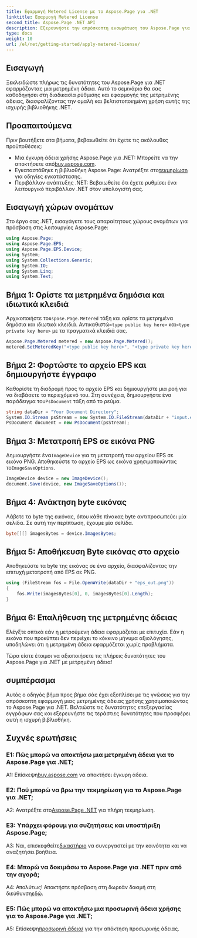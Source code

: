 ```yaml
---
title: Εφαρμογή Metered License με το Aspose.Page για .NET
linktitle: Εφαρμογή Metered License
second_title: Aspose.Page .NET API
description: Εξερευνήστε την απρόσκοπτη ενσωμάτωση του Aspose.Page για .NET με αυτόν τον αναλυτικό οδηγό για την εφαρμογή μιας μετρημένης άδειας χρήσης. Βελτιστοποιήστε την επεξεργασία εγγράφων χωρίς κόπο.
type: docs
weight: 10
url: /el/net/getting-started/apply-metered-license/
---
```

## Εισαγωγή

Ξεκλειδώστε πλήρως τις δυνατότητες του Aspose.Page για .NET εφαρμόζοντας μια μετρημένη άδεια. Αυτό το σεμινάριο θα σας καθοδηγήσει στη διαδικασία ρύθμισης και εφαρμογής της μετρημένης άδειας, διασφαλίζοντας την ομαλή και βελτιστοποιημένη χρήση αυτής της ισχυρής βιβλιοθήκης .NET.

## Προαπαιτούμενα

Πριν βουτήξετε στα βήματα, βεβαιωθείτε ότι έχετε τις ακόλουθες προϋποθέσεις:

-  Μια έγκυρη άδεια χρήσης Aspose.Page για .NET: Μπορείτε να την αποκτήσετε από[buy.aspose.com](https://purchase.aspose.com/buy).
-  Εγκαταστάθηκε η βιβλιοθήκη Aspose.Page: Ανατρέξτε στο[τεκμηρίωση](https://reference.aspose.com/page/net/) για οδηγίες εγκατάστασης.
- Περιβάλλον ανάπτυξης .NET: Βεβαιωθείτε ότι έχετε ρυθμίσει ένα λειτουργικό περιβάλλον .NET στον υπολογιστή σας.

## Εισαγωγή χώρων ονομάτων

Στο έργο σας .NET, εισαγάγετε τους απαραίτητους χώρους ονομάτων για πρόσβαση στις λειτουργίες Aspose.Page:

```csharp
using Aspose.Page;
using Aspose.Page.EPS;
using Aspose.Page.EPS.Device;
using System;
using System.Collections.Generic;
using System.IO;
using System.Linq;
using System.Text;
```

## Βήμα 1: Ορίστε τα μετρημένα δημόσια και ιδιωτικά κλειδιά

 Αρχικοποιήστε το`Aspose.Page.Metered` τάξη και ορίστε τα μετρημένα δημόσια και ιδιωτικά κλειδιά. Αντικαθιστώ`<type public key here>` και`<type private key here>` με τα πραγματικά κλειδιά σας.

```csharp
Aspose.Page.Metered metered = new Aspose.Page.Metered();
metered.SetMeteredKey("<type public key here>", "<type private key here>");
```

## Βήμα 2: Φορτώστε το αρχείο EPS και δημιουργήστε έγγραφο

 Καθορίστε τη διαδρομή προς το αρχείο EPS και δημιουργήστε μια ροή για να διαβάσετε το περιεχόμενό του. Στη συνέχεια, δημιουργήστε ένα παράδειγμα του`PsDocument` τάξη από το ρεύμα.

```csharp
string dataDir = "Your Document Directory";
System.IO.Stream psStream = new System.IO.FileStream(dataDir + "input.eps", System.IO.FileMode.Open, System.IO.FileAccess.Read);
PsDocument document = new PsDocument(psStream);
```

## Βήμα 3: Μετατροπή EPS σε εικόνα PNG

 Δημιουργήστε ένα`ImageDevice` για τη μετατροπή του αρχείου EPS σε εικόνα PNG. Αποθηκεύστε το αρχείο EPS ως εικόνα χρησιμοποιώντας το`ImageSaveOptions`.

```csharp
ImageDevice device = new ImageDevice();
document.Save(device, new ImageSaveOptions());
```

## Βήμα 4: Ανάκτηση byte εικόνας

Λάβετε τα byte της εικόνας, όπου κάθε πίνακας byte αντιπροσωπεύει μία σελίδα. Σε αυτή την περίπτωση, έχουμε μία σελίδα.

```csharp
byte[][] imagesBytes = device.ImagesBytes;
```

## Βήμα 5: Αποθήκευση Byte εικόνας στο αρχείο

Αποθηκεύστε τα byte της εικόνας σε ένα αρχείο, διασφαλίζοντας την επιτυχή μετατροπή από EPS σε PNG.

```csharp
using (FileStream fos = File.OpenWrite(dataDir + "eps_out.png"))
{
    fos.Write(imagesBytes[0], 0, imagesBytes[0].Length);
}
```

## Βήμα 6: Επαλήθευση της μετρημένης άδειας

Ελέγξτε οπτικά εάν η μετρούμενη άδεια εφαρμόζεται με επιτυχία. Εάν η εικόνα που προκύπτει δεν περιέχει το κόκκινο μήνυμα αξιολόγησης, υποδηλώνει ότι η μετρημένη άδεια εφαρμόζεται χωρίς προβλήματα.

Τώρα είστε έτοιμοι να αξιοποιήσετε τις πλήρεις δυνατότητες του Aspose.Page για .NET με μετρημένη άδεια!

## συμπέρασμα

Αυτός ο οδηγός βήμα προς βήμα σάς έχει εξοπλίσει με τις γνώσεις για την απρόσκοπτη εφαρμογή μιας μετρημένης άδειας χρήσης χρησιμοποιώντας το Aspose.Page για .NET. Βελτιώστε τις δυνατότητες επεξεργασίας εγγράφων σας και εξερευνήστε τις τεράστιες δυνατότητες που προσφέρει αυτή η ισχυρή βιβλιοθήκη.

## Συχνές ερωτήσεις

### Ε1: Πώς μπορώ να αποκτήσω μια μετρημένη άδεια για το Aspose.Page για .NET;

 Α1: Επίσκεψη[buy.aspose.com](https://purchase.aspose.com/buy) να αποκτήσει έγκυρη άδεια.

### Ε2: Πού μπορώ να βρω την τεκμηρίωση για το Aspose.Page για .NET;

 A2: Ανατρέξτε στο[Aspose.Page .NET](https://reference.aspose.com/page/net/) για πλήρη τεκμηρίωση.

### Ε3: Υπάρχει φόρουμ για συζητήσεις και υποστήριξη Aspose.Page;

 Α3: Ναι, επισκεφθείτε[δικαστήριο](https://forum.aspose.com/c/page/39) να συνεργαστεί με την κοινότητα και να αναζητήσει βοήθεια.

### Ε4: Μπορώ να δοκιμάσω το Aspose.Page για .NET πριν από την αγορά;

 Α4: Απολύτως! Αποκτήστε πρόσβαση στη δωρεάν δοκιμή στη διεύθυνση[εδώ](https://releases.aspose.com/).

### Ε5: Πώς μπορώ να αποκτήσω μια προσωρινή άδεια χρήσης για το Aspose.Page για .NET;

 Α5: Επίσκεψη[προσωρινή άδεια/](https://purchase.aspose.com/temporary-license/) για την απόκτηση προσωρινής άδειας.